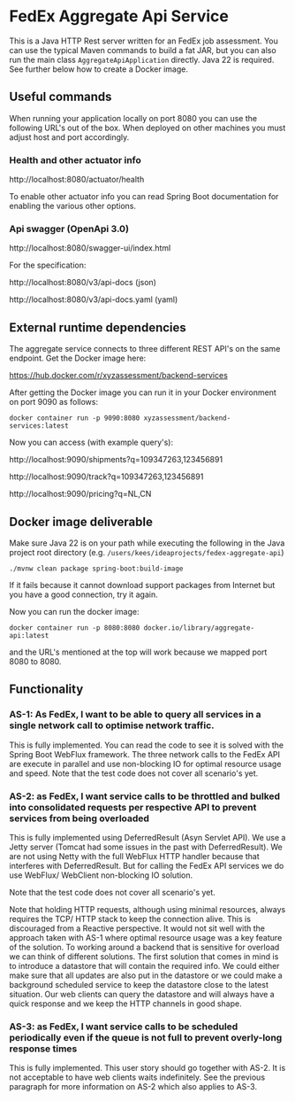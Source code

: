 # FedEx Aggregate Api Service

This is a Java HTTP Rest server written for an FedEx job assessment. You can use the typical Maven commands to build a
fat JAR, but you can also run the main class `AggregateApiApplication` directly. Java 22 is required.
See further below how to create a Docker image.

## Useful commands
When running your application locally on port 8080 you can use the following URL's out of the box. When
deployed on other machines you must adjust host and port accordingly.

### Health and other actuator info

http://localhost:8080/actuator/health 

To enable other actuator info you can read Spring Boot documentation for enabling the various other options.

### Api swagger (OpenApi 3.0)

http://localhost:8080/swagger-ui/index.html

For the specification:

http://localhost:8080/v3/api-docs (json)

http://localhost:8080/v3/api-docs.yaml (yaml)

## External runtime dependencies

The aggregate service connects to three different REST API's on the same endpoint. 
Get the Docker image here:

https://hub.docker.com/r/xyzassessment/backend-services

After getting the Docker image you can run it in your Docker environment on port 9090 as follows:
```
docker container run -p 9090:8080 xyzassessment/backend-services:latest
```
Now you can access (with example query's):

http://localhost:9090/shipments?q=109347263,123456891

http://localhost:9090/track?q=109347263,123456891

http://localhost:9090/pricing?q=NL,CN

## Docker image deliverable
Make sure Java 22 is on your path while executing the following in the 
Java project root directory (e.g. `/users/kees/ideaprojects/fedex-aggregate-api`)
```
./mvnw clean package spring-boot:build-image
```
If it fails because it cannot download support packages from Internet but you have a
good connection, try it again.

Now you can run the docker image:
```
docker container run -p 8080:8080 docker.io/library/aggregate-api:latest
```
and the URL's mentioned at the top will work because we mapped port 8080 to 8080.

## Functionality

### AS-1: As FedEx, I want to be able to query all services in a single network call to optimise network traffic.

This is fully implemented. You can read the code to see it is solved with the Spring Boot WebFlux framework.
The three network calls to the FedEx API are execute in parallel and use non-blocking IO for optimal resource usage and speed.
Note that the test code does not cover all scenario's yet.

### AS-2: as FedEx, I want service calls to be throttled and bulked into consolidated requests per respective API to prevent services from being overloaded

This is fully implemented using DeferredResult (Asyn Servlet API). We use a Jetty server (Tomcat had some issues in the past with DeferredResult).
We are not using Netty with the full WebFlux HTTP handler because that interferes with DeferredResult.
But for calling the FedEx API services we do use WebFlux/ WebClient non-blocking IO solution.

Note that the test code does not cover all scenario's yet.

Note that holding HTTP requests, although using minimal resources, always requires the TCP/ HTTP stack to
keep the connection alive. This is discouraged from a Reactive perspective. It would not sit well with the
approach taken with AS-1 where optimal resource usage was a key feature of the solution.
To working around a backend that is sensitive for overload we can think of different solutions. The first
solution that comes in mind is to introduce a datastore that will contain the required info. We could either
make sure that all updates are also put in the datastore or we could make a background scheduled service to
keep the datastore close to the latest situation. Our web clients can query the datastore and will always have a quick response
and we keep the HTTP channels in good shape.

### AS-3: as FedEx, I want service calls to be scheduled periodically even if the queue is not full to prevent overly-long response times

This is fully implemented. This user story should go together with AS-2. It is not acceptable to have web clients waits indefinitely.
See the previous paragraph for more information on AS-2 which also applies to AS-3.
